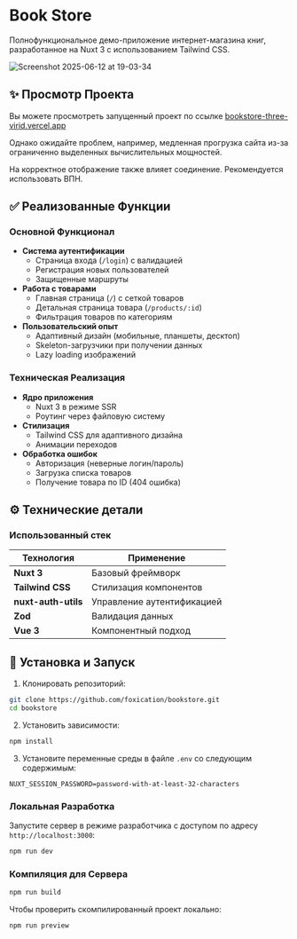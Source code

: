 # Book Store

Полнофункциональное демо-приложение интернет-магазина книг, разработанное на Nuxt 3 с использованием Tailwind CSS.

![Screenshot 2025-06-12 at 19-03-34 ](https://github.com/user-attachments/assets/d4889cdb-300d-47cf-8d2b-baff4d49b96f)

## ✨ Просмотр Проекта

Вы можете просмотреть запущенный проект по ссылке [bookstore-three-virid.vercel.app](https://bookstore-three-virid.vercel.app/)

Однако ожидайте проблем, например, медленная прогрузка сайта из-за ограниченно выделенных вычислительных мощностей.

На корректное отображение также влияет соединение. Рекомендуется использовать ВПН.

## ✅ Реализованные Функции

### Основной Функционал

- **Система аутентификации**
  - Страница входа (`/login`) с валидацией
  - Регистрация новых пользователей
  - Защищенные маршруты
- **Работа с товарами**
  - Главная страница (`/`) с сеткой товаров
  - Детальная страница товара (`/products/:id`)
  - Фильтрация товаров по категориям
- **Пользовательский опыт**
  - Адаптивный дизайн (мобильные, планшеты, десктоп)
  - Skeleton-загрузчики при получении данных
  - Lazy loading изображений

### Техническая Реализация

- **Ядро приложения**
  - Nuxt 3 в режиме SSR
  - Роутинг через файловую систему
- **Стилизация**
  - Tailwind CSS для адаптивного дизайна
  - Анимации переходов
- **Обработка ошибок**
  - Авторизация (неверные логин/пароль)
  - Загрузка списка товаров
  - Получение товара по ID (404 ошибка)

## ⚙️ Технические детали

### Использованный стек

| Технология | Применение |
|------------|------------|
| **Nuxt 3** | Базовый фреймворк |
| **Tailwind CSS** | Стилизация компонентов |
| **nuxt-auth-utils** | Управление аутентификацией |
| **Zod** | Валидация данных |
| **Vue 3** | Компонентный подход |

## 🔧 Установка и Запуск

1. Клонировать репозиторий:

```bash
git clone https://github.com/foxication/bookstore.git
cd bookstore
```

2. Установить зависимости:

```bash
npm install
```

3. Установите переменные среды в файле `.env` со следующим содержимым:

```.env
NUXT_SESSION_PASSWORD=password-with-at-least-32-characters
```

### Локальная Разработка

Запустите сервер в режиме разработчика с доступом по адресу `http://localhost:3000`:

```bash
npm run dev
```

### Компиляция для Сервера

```bash
npm run build
```

Чтобы проверить скомпилированный проект локально:

```bash
npm run preview
```

